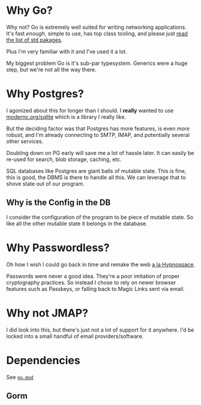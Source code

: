 # Why Go?

Why not?
Go is extremely well suited for writing networking applications.
It's fast *enough*, simple to use, has top class tooling, and please just
[read the list of std pakages](https://pkg.go.dev/std).

Plus I'm very familiar with it and I've used it a lot.

My biggest problem Go is it's sub-par typesystem.
Generics were a huge step, but we're not all the way there.

# Why Postgres?

I agonized about this for longer than I should.
I **really** wanted to use
[modernc.org/sqlite](https://pkg.go.dev/modernc.org/sqlite)
which is a library I really like.

But the deciding factor was that Postgres has more features,
is even *more* robust, and I'm already connecting to SMTP, IMAP,
and potentially several other services.

Doubling down on PG early will save me a lot of hassle later.
It can easily be re-used for search, blob storage, caching, etc.

SQL databases like Postgres are giant balls of mutable state.
This is fine, this is good, the DBMS is there to handle all this.
We can leverage that to shove state out of our program.

## Why is the Config in the DB

I consider the configuration of the program to be piece of mutable state.
So like all the other mutable state it belongs in the database.

# Why Passwordless?

Oh how I wish I could go back in time and remake the web
[a la Hypnospace](https://store.steampowered.com/app/844590/Hypnospace_Outlaw/).

Passwords were never a good idea.
They're a poor imitation of proper cryptography practices.
So instead I chose to rely on newer browser features such as Passkeys,
or falling back to Magic Links sent via email.

# Why not JMAP?

I did look into this, but there's just not a lot of support for it anywhere.
I'd be locked into a small handful of email providers/software.

# Dependencies

See [`go.mod`](../go.mod)

## Gorm
